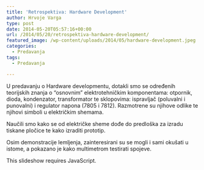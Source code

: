 ```yaml
---
title: 'Retrospektiva: Hardware Development'
author: Hrvoje Varga
type: post
date: 2014-05-20T05:57:16+00:00
url: /2014/05/20/retrospektiva-hardware-development/
featured_image: /wp-content/uploads/2014/05/hardware-development.jpeg
categories:
  - Predavanja
tags:
  - Predavanja

---
```

U predavanju o Hardware developmentu, dotakli smo se određenih teorijskih znanja o &#8220;osnovnim&#8221; elektrotehničkim komponentama: otpornik, dioda, kondenzator, transformator te sklopovima: ispravljač (poluvalni i punovalni) i regulator napona (7805 i 7812). Razmotrene su njihove odlike te njihovi simboli u električkim shemama.

Naučili smo kako se od električke sheme dođe do predloška za izradu tiskane pločice te kako izraditi prototip.
  
Osim demonstracije lemljenja, zainteresirani su se mogli i sami okušati u istome, a pokazano je kako multimetrom testirati spojeve.

<p class="jetpack-slideshow-noscript robots-nocontent">
  This slideshow requires JavaScript.
</p>

<div id="gallery-1461-2-slideshow" class="slideshow-window jetpack-slideshow slideshow-black" data-trans="fade" data-autostart="1" data-gallery="[{&quot;src&quot;:&quot;https:\/\/www.opensource-osijek.org\/wordpress\/wp-content\/uploads\/2014\/05\/IMG_4268.jpg&quot;,&quot;id&quot;:&quot;1463&quot;,&quot;title&quot;:&quot;IMG_4268&quot;,&quot;alt&quot;:&quot;&quot;,&quot;caption&quot;:&quot;&quot;,&quot;itemprop&quot;:&quot;image&quot;},{&quot;src&quot;:&quot;https:\/\/www.opensource-osijek.org\/wordpress\/wp-content\/uploads\/2014\/05\/IMG_4327.jpg&quot;,&quot;id&quot;:&quot;1465&quot;,&quot;title&quot;:&quot;IMG_4327&quot;,&quot;alt&quot;:&quot;&quot;,&quot;caption&quot;:&quot;&quot;,&quot;itemprop&quot;:&quot;image&quot;},{&quot;src&quot;:&quot;https:\/\/www.opensource-osijek.org\/wordpress\/wp-content\/uploads\/2014\/05\/IMG_4350.jpg&quot;,&quot;id&quot;:&quot;1466&quot;,&quot;title&quot;:&quot;IMG_4350&quot;,&quot;alt&quot;:&quot;&quot;,&quot;caption&quot;:&quot;&quot;,&quot;itemprop&quot;:&quot;image&quot;},{&quot;src&quot;:&quot;https:\/\/www.opensource-osijek.org\/wordpress\/wp-content\/uploads\/2014\/05\/IMG_4280.jpg&quot;,&quot;id&quot;:&quot;1464&quot;,&quot;title&quot;:&quot;IMG_4280&quot;,&quot;alt&quot;:&quot;&quot;,&quot;caption&quot;:&quot;&quot;,&quot;itemprop&quot;:&quot;image&quot;},{&quot;src&quot;:&quot;https:\/\/www.opensource-osijek.org\/wordpress\/wp-content\/uploads\/2014\/05\/IMG_4363.jpg&quot;,&quot;id&quot;:&quot;1469&quot;,&quot;title&quot;:&quot;IMG_4363&quot;,&quot;alt&quot;:&quot;&quot;,&quot;caption&quot;:&quot;&quot;,&quot;itemprop&quot;:&quot;image&quot;},{&quot;src&quot;:&quot;https:\/\/www.opensource-osijek.org\/wordpress\/wp-content\/uploads\/2014\/05\/IMG_4352.jpg&quot;,&quot;id&quot;:&quot;1467&quot;,&quot;title&quot;:&quot;IMG_4352&quot;,&quot;alt&quot;:&quot;&quot;,&quot;caption&quot;:&quot;&quot;,&quot;itemprop&quot;:&quot;image&quot;},{&quot;src&quot;:&quot;https:\/\/www.opensource-osijek.org\/wordpress\/wp-content\/uploads\/2014\/05\/IMG_4371.jpg&quot;,&quot;id&quot;:&quot;1470&quot;,&quot;title&quot;:&quot;IMG_4371&quot;,&quot;alt&quot;:&quot;&quot;,&quot;caption&quot;:&quot;&quot;,&quot;itemprop&quot;:&quot;image&quot;},{&quot;src&quot;:&quot;https:\/\/www.opensource-osijek.org\/wordpress\/wp-content\/uploads\/2014\/05\/IMG_4354.jpg&quot;,&quot;id&quot;:&quot;1468&quot;,&quot;title&quot;:&quot;IMG_4354&quot;,&quot;alt&quot;:&quot;&quot;,&quot;caption&quot;:&quot;&quot;,&quot;itemprop&quot;:&quot;image&quot;},{&quot;src&quot;:&quot;https:\/\/www.opensource-osijek.org\/wordpress\/wp-content\/uploads\/2014\/05\/IMG_4389.jpg&quot;,&quot;id&quot;:&quot;1471&quot;,&quot;title&quot;:&quot;IMG_4389&quot;,&quot;alt&quot;:&quot;&quot;,&quot;caption&quot;:&quot;&quot;,&quot;itemprop&quot;:&quot;image&quot;}]" itemscope itemtype="https://schema.org/ImageGallery">
</div>
